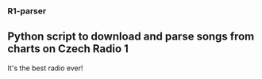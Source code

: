 ### R1-parser

## Python script to download and parse songs from charts on Czech Radio 1

It's the best radio ever!
